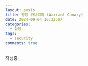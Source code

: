 ```yaml
---
layout: posts
title: 영장 카나리아 (Warrant Canary)
date: 2024-09-04 16:33:07
categories:
  - 잡담
tags:
  - security
comments: true
---
```

작성중
